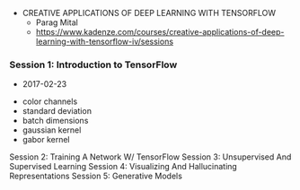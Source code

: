 * CREATIVE APPLICATIONS OF DEEP LEARNING WITH TENSORFLOW
  - Parag Mital
  - https://www.kadenze.com/courses/creative-applications-of-deep-learning-with-tensorflow-iv/sessions

### Session 1: Introduction to TensorFlow
  * 2017-02-23
  - color channels
  - standard deviation
  - batch dimensions
  - gaussian kernel
  - gabor kernel


Session 2: Training A Network W/ TensorFlow
Session 3: Unsupervised And Supervised Learning
Session 4: Visualizing And Hallucinating Representations
Session 5: Generative Models
